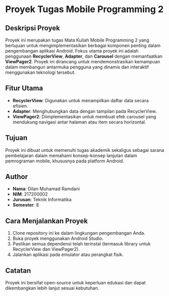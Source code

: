 # Proyek Tugas Mobile Programming 2

## Deskripsi Proyek
Proyek ini merupakan tugas Mata Kuliah Mobile Programming 2 yang bertujuan untuk mengimplementasikan berbagai komponen penting dalam pengembangan aplikasi Android. Fokus utama proyek ini adalah penggunaan **RecyclerView**, **Adapter**, dan **Carousel** dengan memanfaatkan **ViewPager2**. Proyek ini dirancang untuk mendemonstrasikan kemampuan dalam membangun antarmuka pengguna yang dinamis dan interaktif menggunakan teknologi tersebut.

## Fitur Utama
- **RecyclerView**: Digunakan untuk menampilkan daftar data secara efisien.
- **Adapter**: Menghubungkan data dengan tampilan pada RecyclerView.
- **ViewPager2**: Diimplementasikan untuk membuat efek carousel yang mendukung navigasi antar halaman atau item secara horizontal.

## Tujuan
Proyek ini dibuat untuk memenuhi tugas akademik sekaligus sebagai sarana pembelajaran dalam memahami konsep-konsep lanjutan dalam pemrograman mobile, khususnya pada platform Android.

## Author
- **Nama**: Dilan Muhamad Ramdani
- **NIM**: 217200002 
- **Jurusan**: Teknik Informatika  
- **Semester**: 8  

## Cara Menjalankan Proyek
1. Clone repository ini ke dalam lingkungan pengembangan Anda.
2. Buka proyek menggunakan Android Studio.
3. Pastikan semua dependensi telah terinstal (termasuk library untuk RecyclerView dan ViewPager2).
4. Jalankan aplikasi pada emulator atau perangkat fisik.

## Catatan
Proyek ini bersifat open-source untuk keperluan edukasi dan dapat dikembangkan lebih lanjut sesuai kebutuhan.


